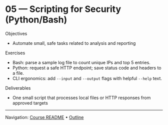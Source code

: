 # 05 — Scripting for Security (Python/Bash)

Objectives
- Automate small, safe tasks related to analysis and reporting

Exercises
- Bash: parse a sample log file to count unique IPs and top 5 entries.
- Python: request a safe HTTP endpoint; save status code and headers to a file.
- CLI ergonomics: add `--input` and `--output` flags with helpful `--help` text.

Deliverables
- One small script that processes local files or HTTP responses from approved targets

---
Navigation: [Course README](../../README.md) • [Outline](../../docs/outline.md)
